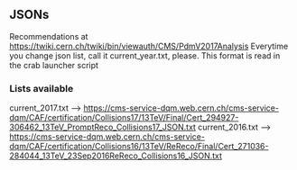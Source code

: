 ## JSONs
Recommendations at https://twiki.cern.ch/twiki/bin/viewauth/CMS/PdmV2017Analysis 
Everytime you change json list, call it current_year.txt, please. This format is read in the crab launcher script

### Lists available
current_2017.txt --> https://cms-service-dqm.web.cern.ch/cms-service-dqm/CAF/certification/Collisions17/13TeV/Final/Cert_294927-306462_13TeV_PromptReco_Collisions17_JSON.txt 
current_2016.txt --> https://cms-service-dqm.web.cern.ch/cms-service-dqm/CAF/certification/Collisions16/13TeV/ReReco/Final/Cert_271036-284044_13TeV_23Sep2016ReReco_Collisions16_JSON.txt
